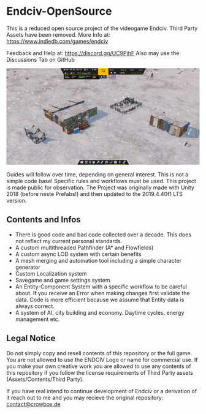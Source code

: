 # Endciv-OpenSource

This is a reduced open source project of the videogame Endciv. Third Party Assets have been removed.
More Info at: https://www.indiedb.com/games/endciv

Feedback and Help at:
https://discord.gg/UC9PjhF
Also may use the Discussions Tab on GitHub

![Preview](https://github.com/McDev02/Endciv-OpenSource/blob/main/preview.jpg?raw=true)

Guides will follow over time, depending on general interest. This is not a simple code base! Specific rules and workflows must be used.
This project is made public for observation. The Project was originally made with Unity 2018 (before neste Prefabs!) and then updated to the 2019.4.40f1 LTS version.

## Contents and Infos
* There is good code and bad code collected over a decade. This does not reflect my current personal standards.
* A custom multithreaded Pathfinder (A* and Flowfields)
* A custom async LOD system with certain benefits
* A mesh merging and automation tool including a simple character generator
* Custom Localization system
* Savegame and game settings system
* An Entity-Component System with a specific workflow to be careful about. If you receive an Error when making changes first validate the data. Code is more efficient because we assume that Entity data is always correct.
* A system of AI, city building and economy. Daytime cycles, energy management etc.

## Legal Notice
Do not simply copy and resell contents of this repository or the full game. You are not allowed to use the ENDCIV Logo or name for commercial use.
If you make your own creative work you are allowed to use any contents of this repository if you follow the license requirements of Third Party assets (Assets/Contents/Third Party).

If you have real intend to continue development of Endciv or a derivation of it reach out to me and you may recieve the original repository: contact@crowbox.de
